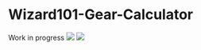 # Wizard101-Gear-Calculator

Work in progress
![](https://images-wixmp-ed30a86b8c4ca887773594c2.wixmp.com/f/68ed1b8f-fc0f-4b13-b831-5b29b3595dee/d3jp9du-bc0f4235-af4b-447a-8d0c-dc19c4a9f98e.jpg?token=eyJ0eXAiOiJKV1QiLCJhbGciOiJIUzI1NiJ9.eyJzdWIiOiJ1cm46YXBwOjdlMGQxODg5ODIyNjQzNzNhNWYwZDQxNWVhMGQyNmUwIiwiaXNzIjoidXJuOmFwcDo3ZTBkMTg4OTgyMjY0MzczYTVmMGQ0MTVlYTBkMjZlMCIsIm9iaiI6W1t7InBhdGgiOiJcL2ZcLzY4ZWQxYjhmLWZjMGYtNGIxMy1iODMxLTViMjliMzU5NWRlZVwvZDNqcDlkdS1iYzBmNDIzNS1hZjRiLTQ0N2EtOGQwYy1kYzE5YzRhOWY5OGUuanBnIn1dXSwiYXVkIjpbInVybjpzZXJ2aWNlOmZpbGUuZG93bmxvYWQiXX0.wQ2YwLWtQjfL_0sp7cTnw_VoZYpDhS0ua-wCjaulK3w)
![](https://pyxis.nymag.com/v1/imgs/2e7/5d7/73e020f56c4a86221823bc32113b4316d2-25-ben-affleck-sad-smoke.rvertical.w330.jpg)
